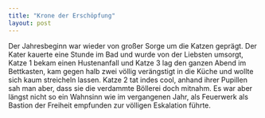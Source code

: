 ```yaml
---
title: "Krone der Erschöpfung"
layout: post
---
```


Der Jahresbeginn war wieder von großer Sorge um die Katzen geprägt. Der Kater kauerte eine Stunde im Bad und wurde von der Liebsten umsorgt, Katze 1 bekam einen Hustenanfall und Katze 3 lag den ganzen Abend im Bettkasten, kam gegen halb zwei völlig verängstigt in die Küche und wollte sich kaum streicheln lassen. Katze 2 tat indes cool, anhand ihrer Pupillen sah man aber, dass sie die verdammte Böllerei doch mitnahm. Es war aber längst nicht so ein Wahnsinn wie im vergangenen Jahr, als Feuerwerk als Bastion der Freiheit empfunden zur völligen Eskalation führte.